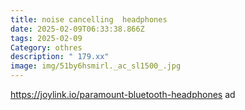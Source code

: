 ```yaml
---
title: noise cancelling  headphones
date: 2025-02-09T06:33:38.866Z
tags: 2025-02-09
Category: othres
description: " 179.xx"
image: img/51by6hsmirl._ac_sl1500_.jpg
---
```

https://joylink.io/paramount-bluetooth-headphones  ad